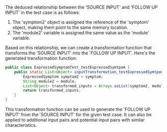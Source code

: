 The deduced relationship between the 'SOURCE INPUT' and 'FOLLOW UP INPUT' in the test case is as follows:

1. The 'symptom2' object is assigned the reference of the 'symptom' object, making them point to the same memory location.
2. The 'module2' variable is assigned the same value as the 'module' variable.

Based on this relationship, we can create a transformation function that transforms the 'SOURCE INPUT' into the 'FOLLOW UP INPUT'. Here's the generated transformation function:

```java
public class ExpressedSymptomTest_testExpressedSymtpom {
    public static List<Object> inputTransformation_testExpressedSymtpom(ExpressedSymptom symptom, String module)  {
        ExpressedSymptom symptom2 = symptom;
        String module2 = module;
        List<Object> transformed_inputs = Arrays.asList(symptom2, module2);
        return transformed_inputs;
    }
}
```

This transformation function can be used to generate the 'FOLLOW UP INPUT' from the 'SOURCE INPUT' for the given test case. It can also be applied to additional input pairs and potential input pairs with similar characteristics.